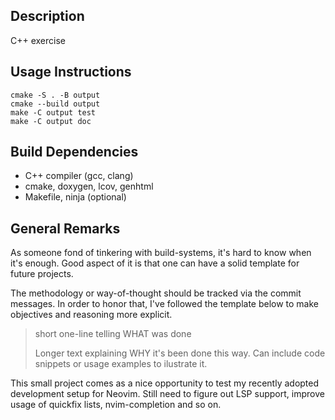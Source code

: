 Description
-----------

C++ exercise

Usage Instructions
------------------

    cmake -S . -B output
    cmake --build output
    make -C output test
    make -C output doc

Build Dependencies
------------------

- C++ compiler (gcc, clang)
- cmake, doxygen, lcov, genhtml
- Makefile, ninja (optional)

General Remarks
---------------

As someone fond of tinkering with build-systems, it's hard to know when it's
enough. Good aspect of it is that one can have a solid template for future
projects.

The methodology or way-of-thought should be tracked via the commit messages. In
order to honor that, I've followed the template below to make objectives and
reasoning more explicit.

> short one-line telling WHAT was done
> 
> Longer text explaining WHY it's been done this way.
> Can include code snippets or usage examples to ilustrate it.

This small project comes as a nice opportunity to test my recently adopted
development setup for Neovim. Still need to figure out LSP support, improve
usage of quickfix lists, nvim-completion and so on.
